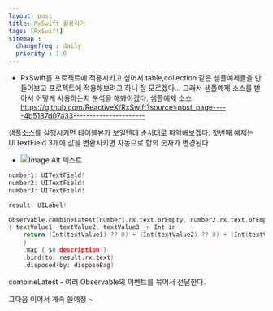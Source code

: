 ```yaml
---
layout: post
title: RxSwift 활용하기
tags: [RxSwift]
sitemap :
  changefreq : daily
  priority : 1.0
---
```


- RxSwift를 프로젝트에 적용시키고 싶어서 table,collection 같은 샘플예제들을 만들어보고 프로젝트에 적용해보려고 하니 잘 모르겠다... 
그래서 샘플예제 소스를 받아서 어떻게 사용하는지 분석을 해봐야겠다.
샘플예제 소스
https://github.com/ReactiveX/RxSwift?source=post_page-----4b5187d07a33----------------------


샘플소스를 실행시키면 테이블뷰가 보일텐데 순서대로 파악해보겠다.
첫번째 예제는 UITextField 3개에 값을 변환시키면 자동으로 합의 숫자가 변경된다
- ![Image Alt 텍스트](https://user-images.githubusercontent.com/45751308/66808825-f7867e80-ef66-11e9-82ba-d2bc93c9d328.png)
```c
number1: UITextField!
number2: UITextField!
number3: UITextField!

result: UILabel!

Observable.combineLatest(number1.rx.text.orEmpty, number2.rx.text.orEmpty, number3.rx.text.orEmpty) 
{ textValue1, textValue2, textValue3 -> Int in
    return (Int(textValue1) ?? 0) + (Int(textValue2) ?? 0) + (Int(textValue3) ?? 0)
    }
    .map { $0.description }
    .bind(to: result.rx.text)
    .disposed(by: disposeBag)
```
combineLatest - 여러 Observable의 이벤트를 묶어서 전달한다.

그다음 이어서 계속 쓸예정 ~






























